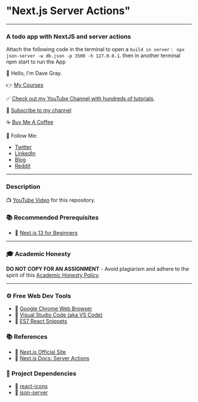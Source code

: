 # "Next.js Server Actions"

---

### A todo app with NextJS and server actions

Attach the following code in the terminal to open a `build in server` : ` npx json-server -w db.json -p 3500 -h 127.0.0.1`.
then in another terminal npm start to run the App

👋 Hello, I'm Dave Gray.

👉 [My Courses](https://courses.davegray.codes/)

✅ [Check out my YouTube Channel with hundreds of tutorials](https://www.youtube.com/DaveGrayTeachesCode).

🚩 [Subscribe to my channel](https://bit.ly/3nGHmNn)

☕ [Buy Me A Coffee](https://buymeacoffee.com/DaveGray)

🚀 Follow Me:

- [Twitter](https://twitter.com/yesdavidgray)
- [LinkedIn](https://www.linkedin.com/in/davidagray/)
- [Blog](https://yesdavidgray.com)
- [Reddit](https://www.reddit.com/user/DaveOnEleven)

---

### Description

📺 [YouTube Video](https://youtu.be/BmUsDuLO598) for this repository.

### 📚 Recommended Prerequisites

- 🔗 [Next.js 13 for Beginners](https://youtu.be/843nec-IvW0)

---

### 🎓 Academic Honesty

**DO NOT COPY FOR AN ASSIGNMENT** - Avoid plagiarism and adhere to the spirit of this [Academic Honesty Policy](https://www.freecodecamp.org/news/academic-honesty-policy/).

---

### ⚙ Free Web Dev Tools

- 🔗 [Google Chrome Web Browser](https://google.com/chrome/)
- 🔗 [Visual Studio Code (aka VS Code)](https://code.visualstudio.com/)
- 🔗 [ES7 React Snippets](https://marketplace.visualstudio.com/items?itemName=dsznajder.es7-react-js-snippets)

### 📚 References

- 🔗 [Next.js Official Site](https://nextjs.org/)
- 🔗 [Next.js Docs: Server Actions](https://nextjs.org/docs/app/building-your-application/data-fetching/server-actions)

### 🚀 Project Dependencies

- 🔗 [react-icons](https://www.npmjs.com/package/react-icons)
- 🔗 [json-server](https://www.npmjs.com/package/json-server)
